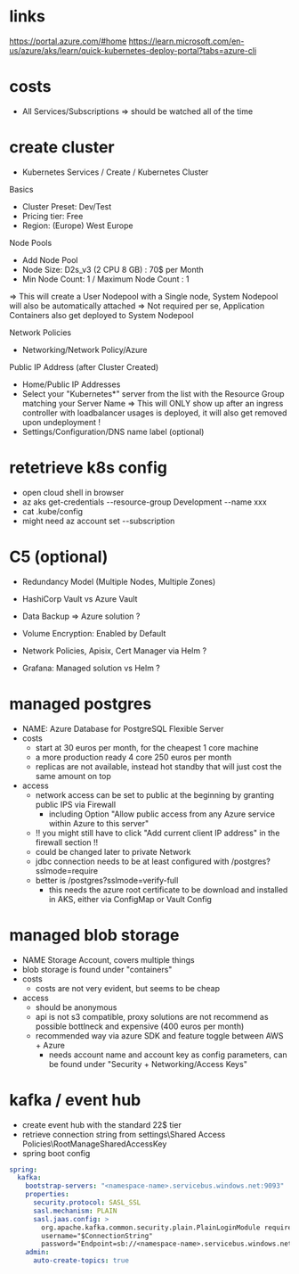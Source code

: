 # links 
https://portal.azure.com/#home
https://learn.microsoft.com/en-us/azure/aks/learn/quick-kubernetes-deploy-portal?tabs=azure-cli
   
# costs       
- All Services/Subscriptions => should be watched all of the time

# create cluster
- Kubernetes Services / Create / Kubernetes Cluster

Basics
- Cluster Preset: Dev/Test
- Pricing tier: Free
- Region: (Europe) West Europe

Node Pools
- Add Node Pool
- Node Size: D2s_v3 (2 CPU 8 GB) : 70$ per Month
- Min Node Count: 1 / Maximum Node Count : 1

=> This will create a User Nodepool with a Single node, System Nodepool will also be automatically attached
=> Not required per se, Application Containers also get deployed to System Nodepool

Network Policies
- Networking/Network Policy/Azure
                                                                                               
Public IP Address (after Cluster Created)
- Home/Public IP Addresses
- Select your "Kubernetes*" server from the list with the Resource Group matching your Server Name
=> This will ONLY show up after an ingress controller with loadbalancer usages is deployed, it will also get removed upon undeployment !
- Settings/Configuration/DNS name label (optional)

# retetrieve k8s config
- open cloud shell in browser
- az aks get-credentials --resource-group Development --name xxx
- cat .kube/config
- might need az account set --subscription <id>

# C5 (optional)
- Redundancy Model (Multiple Nodes, Multiple Zones)
- HashiCorp Vault vs Azure Vault
- Data Backup => Azure solution ?
- Volume Encryption: Enabled by Default

- Network Policies, Apisix, Cert Manager via Helm ?
- Grafana: Managed solution vs Helm ?
                                        
# managed postgres
- NAME: Azure Database for PostgreSQL Flexible Server
- costs 
  - start at 30 euros per month, for the cheapest 1 core machine
  - a more production ready 4 core 250 euros per month
  - replicas are not available, instead hot standby that will just cost the same amount on top
- access
  - network access can be set to public at the beginning by granting public IPS via Firewall
      - including Option "Allow public access from any Azure service within Azure to this server"
  - !! you might still have to click "Add current client IP address" in the firewall section !!
  - could be changed later to private Network
  - jdbc connection needs to be at least configured with /postgres?sslmode=require
  - better is /postgres?sslmode=verify-full
    - this needs the azure root certificate to be download and installed in AKS, either via ConfigMap or Vault Config

# managed blob storage
- NAME Storage Account, covers multiple things
- blob storage is found under "containers"
- costs
  - costs are not very evident, but seems to be cheap
- access 
  - should be anonymous
  - api is not s3 compatible, proxy solutions are not recommend as possible bottlneck and expensive (400 euros per month)
  - recommended way via azure SDK and feature toggle between AWS + Azure
    - needs account name and account key as config parameters, can be found under "Security + Networking/Access Keys"

# kafka / event hub
- create event hub with the standard 22$ tier
- retrieve connection string from settings\Shared Access Policies\RootManageSharedAccessKey
- spring boot config
```yaml
spring:
  kafka:
    bootstrap-servers: "<namespace-name>.servicebus.windows.net:9093"
    properties:
      security.protocol: SASL_SSL
      sasl.mechanism: PLAIN
      sasl.jaas.config: >
        org.apache.kafka.common.security.plain.PlainLoginModule required
        username="$ConnectionString"
        password="Endpoint=sb://<namespace-name>.servicebus.windows.net/;SharedAccessKeyName=<policy-name>;SharedAccessKey=<access-key>";
    admin:
      auto-create-topics: true
```
